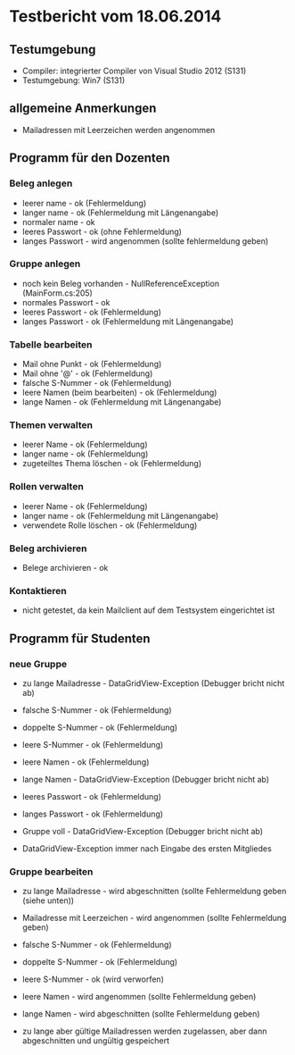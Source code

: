 # Testbericht vom 18.06.2014

## Testumgebung

* Compiler: integrierter Compiler von Visual Studio 2012 (S131)
* Testumgebung: Win7 (S131)

## allgemeine Anmerkungen

* Mailadressen mit Leerzeichen werden angenommen

## Programm für den Dozenten

### Beleg anlegen

* leerer name			-	ok (Fehlermeldung)
* langer name			-	ok (Fehlermeldung mit Längenangabe)
* normaler name			-	ok
* leeres Passwort		-	ok (ohne Fehlermeldung)
* langes Passwort		-	wird angenommen (sollte fehlermeldung geben)

### Gruppe anlegen

* noch kein Beleg vorhanden	-	NullReferenceException (MainForm.cs:205)
* normales Passwort		-	ok
* leeres Passwort		-	ok (Fehlermeldung)
* langes Passwort		-	ok (Fehlermeldung mit Längenangabe)

### Tabelle bearbeiten

* Mail ohne Punkt		-	ok (Fehlermeldung)
* Mail ohne '@'			-	ok (Fehlermeldung)
* falsche S-Nummer		-	ok (Fehlermeldung)
* leere Namen (beim bearbeiten)	-	ok (Fehlermeldung)
* lange Namen			-	ok (Fehlermeldung mit Längenangabe)

### Themen verwalten

* leerer Name			-	ok (Fehlermeldung)
* langer name			-	ok (Fehlermeldung)
* zugeteiltes Thema löschen	-	ok (Fehlermeldung)

### Rollen verwalten

* leerer Name			-	ok (Fehlermeldung)
* langer name			-	ok (Fehlermeldung mit Längenangabe)
* verwendete Rolle löschen	-	ok (Fehlermeldung)

### Beleg archivieren

* Belege archivieren	 	-	ok

### Kontaktieren

* nicht getestet, da kein Mailclient auf dem Testsystem eingerichtet ist

## Programm für Studenten

### neue Gruppe

* zu lange Mailadresse		-	DataGridView-Exception (Debugger bricht nicht ab)
* falsche S-Nummer		-	ok (Fehlermeldung)
* doppelte S-Nummer		-	ok (Fehlermeldung)
* leere S-Nummer		-	ok (Fehlermeldung)
* leere Namen			-	ok (Fehlermeldung)
* lange Namen			-	DataGridView-Exception (Debugger bricht nicht ab)
* leeres Passwort		-	ok (Fehlermeldung)
* langes Passwort		-	ok (Fehlermeldung)
* Gruppe voll			-	DataGridView-Exception (Debugger bricht nicht ab)

* DataGridView-Exception immer nach Eingabe des ersten Mitgliedes

### Gruppe bearbeiten

* zu lange Mailadresse		-	wird abgeschnitten (sollte Fehlermeldung geben (siehe unten))
* Mailadresse mit Leerzeichen	-	wird angenommen (sollte Fehlermeldung geben)
* falsche S-Nummer		-	ok (Fehlermeldung)
* doppelte S-Nummer		-	ok (Fehlermeldung)
* leere S-Nummer		-	ok (wird verworfen)
* leere Namen			-	wird angenommen (sollte Fehlermeldung geben)
* lange Namen			-	wird abgeschnitten (sollte Fehlermeldung geben)

* zu lange aber gültige Mailadressen werden zugelassen, aber dann abgeschnitten und ungültig gespeichert
